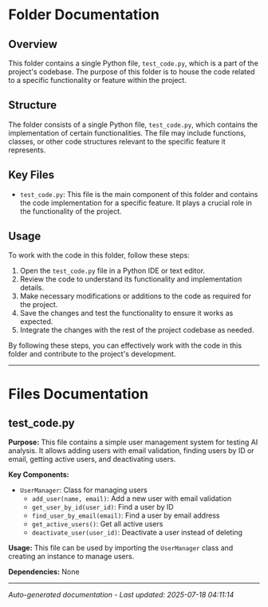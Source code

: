 # Folder Documentation

## Overview
This folder contains a single Python file, `test_code.py`, which is a part of the project's codebase. The purpose of this folder is to house the code related to a specific functionality or feature within the project.

## Structure
The folder consists of a single Python file, `test_code.py`, which contains the implementation of certain functionalities. The file may include functions, classes, or other code structures relevant to the specific feature it represents.

## Key Files
- `test_code.py`: This file is the main component of this folder and contains the code implementation for a specific feature. It plays a crucial role in the functionality of the project.

## Usage
To work with the code in this folder, follow these steps:
1. Open the `test_code.py` file in a Python IDE or text editor.
2. Review the code to understand its functionality and implementation details.
3. Make necessary modifications or additions to the code as required for the project.
4. Save the changes and test the functionality to ensure it works as expected.
5. Integrate the changes with the rest of the project codebase as needed.

By following these steps, you can effectively work with the code in this folder and contribute to the project's development.

---

# Files Documentation

## test_code.py

**Purpose:** This file contains a simple user management system for testing AI analysis. It allows adding users with email validation, finding users by ID or email, getting active users, and deactivating users.

**Key Components:**
- `UserManager`: Class for managing users
  - `add_user(name, email)`: Add a new user with email validation
  - `get_user_by_id(user_id)`: Find a user by ID
  - `find_user_by_email(email)`: Find a user by email address
  - `get_active_users()`: Get all active users
  - `deactivate_user(user_id)`: Deactivate a user instead of deleting

**Usage:** This file can be used by importing the `UserManager` class and creating an instance to manage users.

**Dependencies:** None

---
*Auto-generated documentation - Last updated: 2025-07-18 04:11:14*
